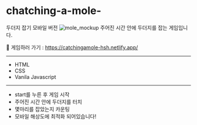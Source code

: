 # chatching-a-mole-
두더지 잡기 모바일 버전
![mole_mockup](https://user-images.githubusercontent.com/86407453/189644963-bbccbb0a-7c5c-4718-a625-b90c6e1b75ba.png)
주어진 시간 안에 두더지를 잡는 게임입니다.

🔗 게임하러 가기 :  https://catchingamole-hsh.netlify.app/

---

- HTML
- CSS
- Vanila Javascript

---
- start를 누른 후 게임 시작
- 주어진 시간 안에 두더지를 터치
- 몇마리를 잡았는지 카운팅 
- 모바일 해상도에 최적화 되어있습니다!

